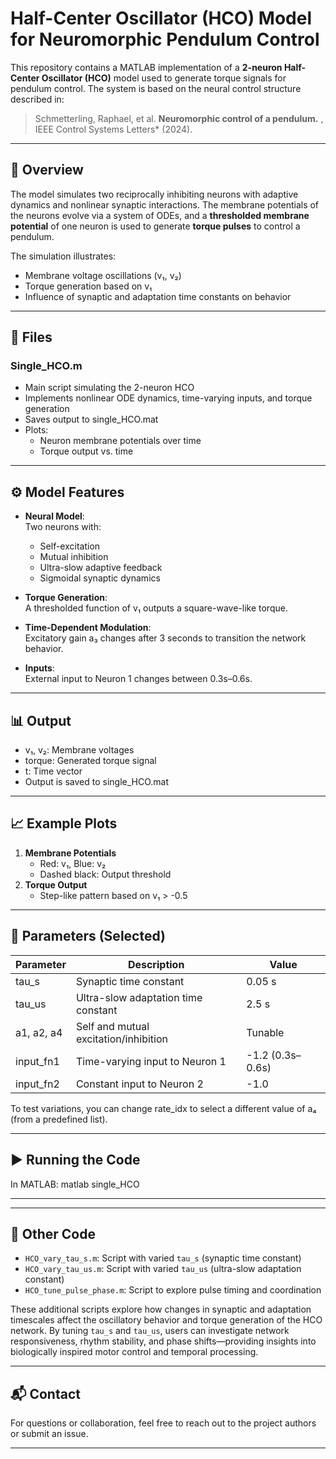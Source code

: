 # Half-Center Oscillator (HCO) Model for Neuromorphic Pendulum Control

This repository contains a MATLAB implementation of a **2-neuron Half-Center Oscillator (HCO)** model used to generate torque signals for pendulum control. The system is based on the neural control structure described in:

> Schmetterling, Raphael, et al. **Neuromorphic control of a pendulum.** , IEEE Control Systems Letters* (2024).

---

## 🔬 Overview

The model simulates two reciprocally inhibiting neurons with adaptive dynamics and nonlinear synaptic interactions. The membrane potentials of the neurons evolve via a system of ODEs, and a **thresholded membrane potential** of one neuron is used to generate **torque pulses** to control a pendulum.

The simulation illustrates:
- Membrane voltage oscillations (v₁, v₂)
- Torque generation based on v₁
- Influence of synaptic and adaptation time constants on behavior

---

## 📁 Files

### Single_HCO.m
- Main script simulating the 2-neuron HCO
- Implements nonlinear ODE dynamics, time-varying inputs, and torque generation
- Saves output to single_HCO.mat
- Plots:
  - Neuron membrane potentials over time
  - Torque output vs. time

---

## ⚙️ Model Features

- **Neural Model**:  
  Two neurons with:
  - Self-excitation
  - Mutual inhibition
  - Ultra-slow adaptive feedback
  - Sigmoidal synaptic dynamics

- **Torque Generation**:  
  A thresholded function of v₁ outputs a square-wave-like torque.

- **Time-Dependent Modulation**:  
  Excitatory gain a₃ changes after 3 seconds to transition the network behavior.

- **Inputs**:  
  External input to Neuron 1 changes between 0.3s–0.6s.

---

## 📊 Output

- v₁, v₂: Membrane voltages  
- torque: Generated torque signal  
- t: Time vector  
- Output is saved to single_HCO.mat

---

## 📈 Example Plots

1. **Membrane Potentials**
   - Red: v₁, Blue: v₂
   - Dashed black: Output threshold
2. **Torque Output**
   - Step-like pattern based on v₁ > -0.5

---

## 🧪 Parameters (Selected)

| Parameter | Description | Value |
|----------|-------------|-------|
| tau_s | Synaptic time constant | 0.05 s |
| tau_us | Ultra-slow adaptation time constant | 2.5 s |
| a1, a2, a4 | Self and mutual excitation/inhibition | Tunable |
| input_fn1 | Time-varying input to Neuron 1 | -1.2 (0.3s–0.6s) |
| input_fn2 | Constant input to Neuron 2 | -1.0 |

To test variations, you can change rate_idx to select a different value of a₄ (from a predefined list).

---

## ▶️ Running the Code

In MATLAB:
matlab
single_HCO

---

---

## 🧩 Other Code

* `HCO_vary_tau_s.m`: Script with varied `tau_s` (synaptic time constant)
* `HCO_vary_tau_us.m`: Script with varied `tau_us` (ultra-slow adaptation constant)
* `HCO_tune_pulse_phase.m`: Script to explore pulse timing and coordination

These additional scripts explore how changes in synaptic and adaptation timescales affect the oscillatory behavior and torque generation of the HCO network. By tuning `tau_s` and `tau_us`, users can investigate network responsiveness, rhythm stability, and phase shifts—providing insights into biologically inspired motor control and temporal processing.


---

## 📬 Contact

For questions or collaboration, feel free to reach out to the project authors or submit an issue.

---

